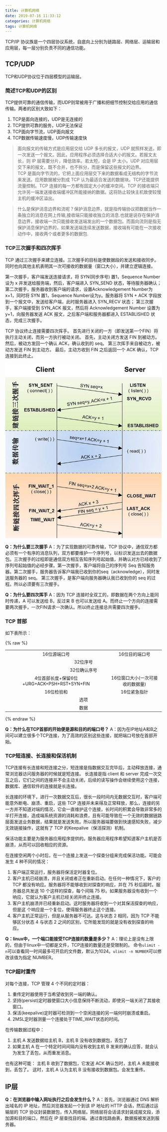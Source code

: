 ```yaml
---
title: 计算机网络
date: 2019-07-16 11:33:12
categories: 计算机网络
tags: 计算机网络
---
```


TCP/IP 协议族是一个四层协议系统，自底向上分别为链路层、网络层、运输层和应用层，每一层分别负责不同的通信功能。

<!-- more -->

## TCP/UDP

TCP和UDP协议位于四层模型的运输层。

### 简述TCP和UDP的区别

TCP提供可靠的通信传输，而UDP则常被用于广播和把细节控制交给应用的通信传输。两者的区别大致如下：

1. TCP是面向连接的，UDP是无连接的
2. TCP提供可靠的服务，UDP无法保证
3. TCP面向字节流，UDP面向报文
4. TCP数据传输速度慢，UDP传输速度快

> 面向报文的传输方式是应用层交给 UDP 多长的报文，UDP 就照样发送，即一次发送一个报文。因此，应用程序必须选择合适大小的报文。若报文太长，则 IP 层需要分片，降低效率。若太短，会是 IP 太小。UDP 对应用层交下来的报文，既不合并，也不拆分，而是保留这些报文的边界。  
> TCP 是面向字节流的，它把上面应用层交下来的数据看成无结构的字节流来发送。应用数据被分割成 TCP 认为最适合发送的数据块。TCP还能提供流量控制。TCP 连接的每一方都有固定大小的缓冲空间。TCP 的接收端只允许另一端发送接收端缓冲区所能接纳的数据。这将防止较快主机致使较慢主机的缓冲区溢出。


> 什么是保护消息边界和流呢？保护消息边界，就是指传输协议把数据当作一条独立的消息在网上传输,接收端只能接收独立的消息.也就是说存在保护消息边界，接收端一次只能接收发送端发出的一个数据包。而面向流则是指无保护消息保护边界的，如果发送端连续发送数据，接收端有可能在一次接收动作中，接收两个或者更多的数据包.

### TCP三次握手和四次挥手

TCP 通过三次握手来建立连接。三次握手的目标是使数据段的发送和接收同步。同时也向其他主机表明其一次可接收的数据量（窗口大小），并建立逻辑连接。

第一次握手，客户端发送连接请求，将 SYN(同步序号) 置1，Sequence Number 设为 x 并发送给服务端，然后，客户端进入 SYN_SEND 状态，等待服务器确认；
第二次握手，服务器收到客户端的请求，设置Acknowledgement Number为 x+1，同时将 SYN 置1，Sequence Number设为y。服务器将 SYN + ACK 字段放到一个报文中，发送给客户端，此时服务器进入 SYN_RECV 状态；
第三次握手，客户端接受到 SYN_ACK 报文，然后将 Acknowledgement Number 设置为y+1，向服务器发送 ACK 报文，之后客户端和服务器都进入 ESTABLISHED 状态，完成三次握手。

TCP 协议终止连接需要四次挥手。
首先进行关闭的一方（即发送第一个FIN）将执行主动关闭，而另一方执行被动关闭。
首先，主动关闭方发送 FIN 到被动方。
然后，被动方发回一个确认 ACK，确认收到的 seq。
第三次挥手来自被动方，被动方发送 FIN
到主动方。
最后，主动方收到 FIN 之后返回一个 ACK 确认，TCP连接到此终止。

![img1 align=center](计算机网络/tcp.png "TCP三次握手四次挥手")

**Q：为什么要三次握手**
A：为了实现数据的可靠传输，TCP 协议中，通信双方都必须有一个有序的消息队列，双方都要维护一个序列号，以标识发送出去的数据包。三次握手的过程即是通信双方相互告知序列号起始值，并确认对方已经收到了序列号起始值的必经步骤。第一次握手，客户端将自己的序列号 Seq 告知服务器。第二次握手，服务器告诉客户端我已收到你的seq（acknowledge），同时发送服务器的 seq。 第三次握手，是客户端向服务器确认我已收到你的 seq 的过程。所以必须要有三次握手。

**Q：为什么要四次挥手**
A：因为 TCP 连接时全双工的，即数据在两个方向上能同时传递，A 可以发送给 B，反过来 B 也可以发送给 A。而终止一个方向的连接需要两次握手，一次FIN请求一次确认。所以终止连接总共需要四次握手。

### TCP 首部

如下表所示：

{% raw %}
<div style="text-align:center;">
<table>
    <tr>
        <td style="text-align: center;">16位源端口号</td> <td style="text-align: center;">16位目的端口号</td>
    </tr>
    <tr>
        <td colspan="2" style="text-align: center;">32位序号</td>
    </tr>
    <tr>
        <td colspan="2" style="text-align: center;">32位确认序号</td>
    </tr>
    <tr>
        <td style="text-align: center;">4位首部长度+保留6位+URG+ACK+PSH+RST+SYN+FIN</td> <td style="text-align: center;">16位窗口大小(一次可接收的数据量)</td>
    </tr>
    <tr>
        <td style="text-align: center;">16位检验和</td> <td style="text-align: center;">16位紧急指针</td>
    </tr>
    <tr>
        <td colspan="2" style="text-align: center;">选项</td>
    </tr>
    <tr>
        <td colspan="2" style="text-align: center;">数据</td>
    </tr>
</table>
</div>
{% endraw %}

**Q：为什么在TCP首部的开始便是源和目的的端口号？**
A：因为在IP地址A和B之间可以建立很多个TCP连接，为了高效的区别这些连接，就把端口号放在首部开始。


### TCP短连接、长连接和保活机制

TCP连接有长连接和短连接之分，短连接是指数据交互完毕后，主动释放连接，通常浏览器访问服务器的时候就是短连接。
长连接是指 client 和 server 完成一次交互之后，它们之间的连接并不会主动关闭，后续的读写操作会继续使用这个连接，数据库、通信软件的连接就是长连接。

长连接的环境下，进行一次数据交互后，很长一段时间内无数据交互时，客户端可能意外断电、崩溃、重启，这些 TCP 连接并未来得及正常释放，那么，连接的另一方并不知道对端的情况，它会一直维护这个连接，长时间的积累会导致非常多的半打开连接，造成端系统资源的消耗和浪费，且有可能导致在一个无效的数据链路层面发送业务数据，结果就是发送失败。所以服务器端要做到快速感知失败，减少无效链接操作，这就有了 TCP 的Keepalive（保活探测）机制。

保活功能主要是为服务器应用程序提供的。服务器应用程序希望知道客户主机是否崩溃，从而可以回收相应的资源。

在连接空闲两个小时后，在一个连接上发送一个探查分组来完成保活功能。可能会发生 4 种不同的情况：
1. 客户端正常运行，服务器将保活定时器复位。
2. 客户主机已经崩溃，并且关闭或者正在重新启动。在任何一种情况下，客户的 TCP 都没有响应。服务器将不能够收到对探查的响应，并在 75 秒后超时。服务器总共发送 10 个这样的探查，每个间隔 75 秒。如果服务器没有收到一个响应，它就认为客户主机已经关闭并终止连接。
3. 客户主机崩溃并已经重新启动。这时服务器将收到一个对其保活探查的响应，但是这
个响应是一个复位，使得服务器终止这个连接。
4. 客户主机正常运行，但是从服务器不可达。这与状态 2 相同，因为 TCP 不能够区分状态 4 与状态 2 之间的区别，它所能发现的就是没有收到探查的响应。

**Q：linux中，一个端口能接受TCP连接的数量是多少？**
A：理论上是没有上限的，但由于linux中一切都是文件，TCP连接的数量还是受限制的。
命令`ulimit -n`可以查看同一时间最多可开启的文件数，默认为1024。`ulimit -n NUMBER`可以修改该值为指定 NUMBER。


### TCP超时重传

对每个连接，TCP 管理 4 个不同的定时器：

1. 重传定时器使用于当希望收到另一端的确认。
2. 坚持(persist)定时器使窗口大小信息保持不断流动，即使另一端关闭了其接收窗口。
3. 保活(keepalive)定时器可检测到一个空闲连接的另一端何时崩溃或重启。
4. 2MSL定时器测量一个连接处于TIME_WAIT状态的时间。

在传输数据过程中： 
1. 主机 A 发送数据给主机 B，主机 B 没有收到数据包，丢包了  
2. 如果主机 A 在一个特定时间间隔内没有收到主机 B 发来的确认应答，就会认为发生了丢包，从而重发消息。   
 
也有这种可能： 
主机 B 收到了数据包，它发送 ACK 确认包时，主机 A 未能接收到，丢包了。
这时，主机 A 认为主机 B 没有接收到数据包。会发生重传。





## IP层

**Q：在浏览器中输入网址执行之后会发生什么？**
A：首先，浏览器通过 DNS 解析出域名的 IP 地址，然后浏览器发起一个到该 IP 地址的 HTTP 会话，然后通过运输层的 TCP 协议封装数据包，传入网络层。网络层将会话请求封装成报文段，添加源和目的端口，然后在 IP 层查找目的端。通过查找路由表，数据报被发送到服务器。


